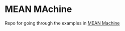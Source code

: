 # MEAN MAchine
Repo for going through the examples in <a href="https://leanpub.com/mean-machine" target="blank">MEAN Machine</a>

